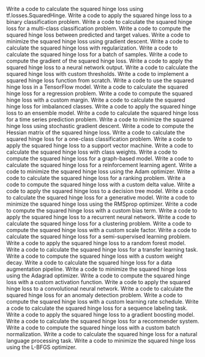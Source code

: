 Write a code to calculate the squared hinge loss using tf.losses.SquaredHinge.
Write a code to apply the squared hinge loss to a binary classification problem.
Write a code to calculate the squared hinge loss for a multi-class classification problem.
Write a code to compute the squared hinge loss between predicted and target values.
Write a code to minimize the squared hinge loss using gradient descent.
Write a code to calculate the squared hinge loss with regularization.
Write a code to calculate the squared hinge loss for a batch of samples.
Write a code to compute the gradient of the squared hinge loss.
Write a code to apply the squared hinge loss to a neural network output.
Write a code to calculate the squared hinge loss with custom thresholds.
Write a code to implement a squared hinge loss function from scratch.
Write a code to use the squared hinge loss in a TensorFlow model.
Write a code to calculate the squared hinge loss for a regression problem.
Write a code to compute the squared hinge loss with a custom margin.
Write a code to calculate the squared hinge loss for imbalanced classes.
Write a code to apply the squared hinge loss to an ensemble model.
Write a code to calculate the squared hinge loss for a time series prediction problem.
Write a code to minimize the squared hinge loss using stochastic gradient descent.
Write a code to compute the Hessian matrix of the squared hinge loss.
Write a code to calculate the squared hinge loss for a one-class classification problem.
Write a code to apply the squared hinge loss to a support vector machine.
Write a code to calculate the squared hinge loss with class weights.
Write a code to compute the squared hinge loss for a graph-based model.
Write a code to calculate the squared hinge loss for a reinforcement learning agent.
Write a code to minimize the squared hinge loss using the Adam optimizer.
Write a code to calculate the squared hinge loss for a ranking problem.
Write a code to compute the squared hinge loss with a custom delta value.
Write a code to apply the squared hinge loss to a decision tree model.
Write a code to calculate the squared hinge loss for a generative model.
Write a code to minimize the squared hinge loss using the RMSprop optimizer.
Write a code to compute the squared hinge loss with a custom bias term.
Write a code to apply the squared hinge loss to a recurrent neural network.
Write a code to calculate the squared hinge loss for a clustering problem.
Write a code to compute the squared hinge loss with a custom scale factor.
Write a code to calculate the squared hinge loss for a semi-supervised learning problem.
Write a code to apply the squared hinge loss to a random forest model.
Write a code to calculate the squared hinge loss for a transfer learning task.
Write a code to compute the squared hinge loss with a custom weight decay.
Write a code to calculate the squared hinge loss for a data augmentation pipeline.
Write a code to minimize the squared hinge loss using the Adagrad optimizer.
Write a code to compute the squared hinge loss with a custom activation function.
Write a code to apply the squared hinge loss to a convolutional neural network.
Write a code to calculate the squared hinge loss for an anomaly detection problem.
Write a code to compute the squared hinge loss with a custom learning rate schedule.
Write a code to calculate the squared hinge loss for a sequence labeling task.
Write a code to apply the squared hinge loss to a gradient boosting model.
Write a code to calculate the squared hinge loss for a recommender system.
Write a code to compute the squared hinge loss with a custom batch normalization.
Write a code to calculate the squared hinge loss for a natural language processing task.
Write a code to minimize the squared hinge loss using the L-BFGS optimizer.